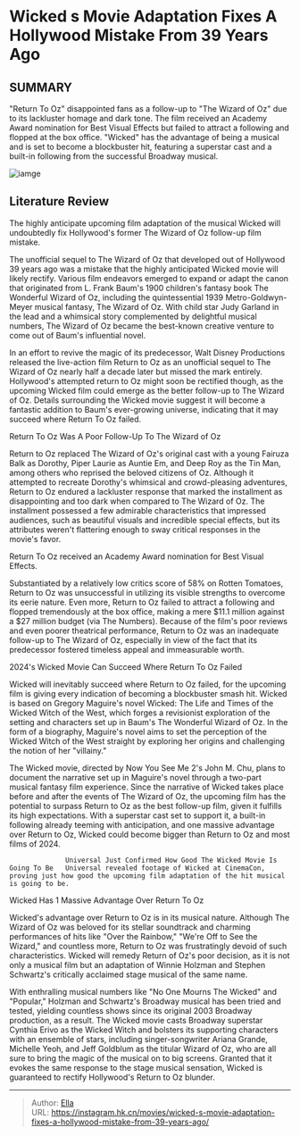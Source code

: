# Wicked s Movie Adaptation Fixes A Hollywood Mistake From 39 Years Ago


## SUMMARY 



  &#34;Return To Oz&#34; disappointed fans as a follow-up to &#34;The Wizard of Oz&#34; due to its lackluster homage and dark tone.   The film received an Academy Award nomination for Best Visual Effects but failed to attract a following and flopped at the box office.   &#34;Wicked&#34; has the advantage of being a musical and is set to become a blockbuster hit, featuring a superstar cast and a built-in following from the successful Broadway musical.  

![iamge](https://static1.srcdn.com/wordpress/wp-content/uploads/2024/01/wicked-movie-hollywood-mistake-fix-return-to-oz.jpg)

## Literature Review

The highly anticipate upcoming film adaptation of the musical Wicked will undoubtedly fix Hollywood&#39;s former The Wizard of Oz follow-up film mistake.




The unofficial sequel to The Wizard of Oz that developed out of Hollywood 39 years ago was a mistake that the highly anticipated Wicked movie will likely rectify. Various film endeavors emerged to expand or adapt the canon that originated from L. Frank Baum&#39;s 1900 children&#39;s fantasy book The Wonderful Wizard of Oz, including the quintessential 1939 Metro-Goldwyn-Meyer musical fantasy, The Wizard of Oz. With child star Judy Garland in the lead and a whimsical story complemented by delightful musical numbers, The Wizard of Oz became the best-known creative venture to come out of Baum&#39;s influential novel.




In an effort to revive the magic of its predecessor, Walt Disney Productions released the live-action film Return to Oz as an unofficial sequel to The Wizard of Oz nearly half a decade later but missed the mark entirely. Hollywood&#39;s attempted return to Oz might soon be rectified though, as the upcoming Wicked film could emerge as the better follow-up to The Wizard of Oz. Details surrounding the Wicked movie suggest it will become a fantastic addition to Baum&#39;s ever-growing universe, indicating that it may succeed where Return To Oz failed.


 Return To Oz Was A Poor Follow-Up To The Wizard of Oz 
         

Return to Oz replaced The Wizard of Oz&#39;s original cast with a young Fairuza Balk as Dorothy, Piper Laurie as Auntie Em, and Deep Roy as the Tin Man, among others who reprised the beloved citizens of Oz. Although it attempted to recreate Dorothy&#39;s whimsical and crowd-pleasing adventures, Return to Oz endured a lackluster response that marked the installment as disappointing and too dark when compared to The Wizard of Oz. The installment possessed a few admirable characteristics that impressed audiences, such as beautiful visuals and incredible special effects, but its attributes weren&#39;t flattering enough to sway critical responses in the movie&#39;s favor.






Return To Oz received an Academy Award nomination for Best Visual Effects.




Substantiated by a relatively low critics score of 58% on Rotten Tomatoes, Return to Oz was unsuccessful in utilizing its visible strengths to overcome its eerie nature. Even more, Return to Oz failed to attract a following and flopped tremendously at the box office, making a mere $11.1 million against a $27 million budget (via The Numbers). Because of the film&#39;s poor reviews and even poorer theatrical performance, Return to Oz was an inadequate follow-up to The Wizard of Oz, especially in view of the fact that its predecessor fostered timeless appeal and immeasurable worth.



 2024&#39;s Wicked Movie Can Succeed Where Return To Oz Failed 
          




Wicked will inevitably succeed where Return to Oz failed, for the upcoming film is giving every indication of becoming a blockbuster smash hit. Wicked is based on Gregory Maguire&#39;s novel Wicked: The Life and Times of the Wicked Witch of the West, which forges a revisionist exploration of the setting and characters set up in Baum&#39;s The Wonderful Wizard of Oz. In the form of a biography, Maguire&#39;s novel aims to set the perception of the Wicked Witch of the West straight by exploring her origins and challenging the notion of her &#34;villainy.&#34;

The Wicked movie, directed by Now You See Me 2&#39;s John M. Chu, plans to document the narrative set up in Maguire&#39;s novel through a two-part musical fantasy film experience. Since the narrative of Wicked takes place before and after the events of The Wizard of Oz, the upcoming film has the potential to surpass Return to Oz as the best follow-up film, given it fulfills its high expectations. With a superstar cast set to support it, a built-in following already teeming with anticipation, and one massive advantage over Return to Oz, Wicked could become bigger than Return to Oz and most films of 2024.




                  Universal Just Confirmed How Good The Wicked Movie Is Going To Be   Universal revealed footage of Wicked at CinemaCon, proving just how good the upcoming film adaptation of the hit musical is going to be.   



 Wicked Has 1 Massive Advantage Over Return To Oz 
          

Wicked&#39;s advantage over Return to Oz is in its musical nature. Although The Wizard of Oz was beloved for its stellar soundtrack and charming performances of hits like &#34;Over the Rainbow,&#34; &#34;We&#39;re Off to See the Wizard,&#34; and countless more, Return to Oz was frustratingly devoid of such characteristics. Wicked will remedy Return of Oz&#39;s poor decision, as it is not only a musical film but an adaptation of Winnie Holzman and Stephen Schwartz&#39;s critically acclaimed stage musical of the same name.




With enthralling musical numbers like &#34;No One Mourns The Wicked&#34; and &#34;Popular,&#34; Holzman and Schwartz&#39;s Broadway musical has been tried and tested, yielding countless shows since its original 2003 Broadway production, as a result. The Wicked movie casts Broadway superstar Cynthia Erivo as the Wicked Witch and bolsters its supporting characters with an ensemble of stars, including singer-songwriter Ariana Grande, Michelle Yeoh, and Jeff Goldblum as the titular Wizard of Oz, who are all sure to bring the magic of the musical on to big screens. Granted that it evokes the same response to the stage musical sensation, Wicked is guaranteed to rectify Hollywood&#39;s Return to Oz blunder.



---

> Author: [Ella](https://instagram.hk.cn/)  
> URL: https://instagram.hk.cn/movies/wicked-s-movie-adaptation-fixes-a-hollywood-mistake-from-39-years-ago/  

